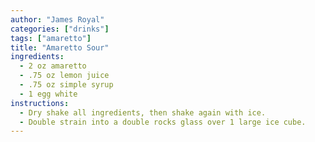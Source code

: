 ```yaml
---
author: "James Royal"
categories: ["drinks"]
tags: ["amaretto"]
title: "Amaretto Sour"
ingredients:
  - 2 oz amaretto
  - .75 oz lemon juice
  - .75 oz simple syrup
  - 1 egg white
instructions:
  - Dry shake all ingredients, then shake again with ice.
  - Double strain into a double rocks glass over 1 large ice cube.
---
```

